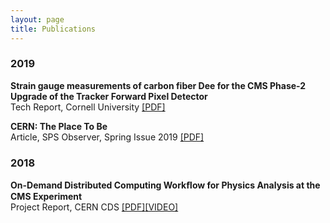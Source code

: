 ```yaml
---
layout: page
title: Publications
---
```


<h3>
    <a name='2019'></a> 2019
</h3>
<div class="media">
    <div class="media-body">
       <p class="media-heading">
          <strong>Strain gauge measurements of carbon fiber Dee for the CMS Phase-2 Upgrade of the Tracker Forward Pixel Detector
</strong><br />
          Tech Report, Cornell University
          <a href="https://raw.githubusercontent.com/diyaselis/diyaselis.github.io/master/Cornell_REU_Final_Report.pdf">[PDF]</a>
       </p>
    </div>
</div>
<div class="media">
    <div class="media-body">
       <p class="media-heading">
          <strong>CERN: The Place To Be
</strong><br />
          Article, SPS Observer, Spring Issue 2019
          <a href="https://www.spsnational.org/the-sps-observer/spring/2019/cern-place-be">[PDF]</a>
       </p>
    </div>
</div>

<h3>
    <a name='2018'></a> 2018
</h3>
<div class="media">
    <div class="media-body">
       <p class="media-heading">
          <strong>On-Demand Distributed Computing Workﬂow for Physics Analysis at the CMS Experiment
</strong><br />
          Project Report, CERN CDS
          <a href="https://cds.cern.ch/record/2640657/files/On_Demand_Distributed_Computing_Workflow_for_Physics_Analysis_at_the_CMS_Experiment.pdf">[PDF]</a><a href="https://cds.cern.ch/record/2651281?ln=en">[VIDEO]</a>
       </p>
    </div>
</div>
<h3>

